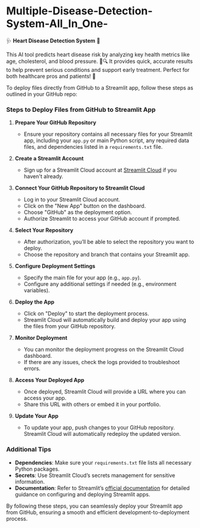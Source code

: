# Multiple-Disease-Detection-System-All_In_One-
🩺 **Heart Disease Detection System** 💓  

This AI tool predicts heart disease risk by analyzing key health metrics like age, cholesterol, and blood pressure. 🧠🔍 It provides quick, accurate results to help prevent serious conditions and support early treatment. Perfect for both healthcare pros and patients! 🌟

To deploy files directly from GitHub to a Streamlit app, follow these steps as outlined in your GitHub repo:

### Steps to Deploy Files from GitHub to Streamlit App

1. **Prepare Your GitHub Repository**
   - Ensure your repository contains all necessary files for your Streamlit app, including your `app.py` or main Python script, any required data files, and dependencies listed in a `requirements.txt` file.

2. **Create a Streamlit Account**
   - Sign up for a Streamlit Cloud account at [Streamlit Cloud](https://streamlit.io/cloud) if you haven't already.

3. **Connect Your GitHub Repository to Streamlit Cloud**
   - Log in to your Streamlit Cloud account.
   - Click on the "New App" button on the dashboard.
   - Choose "GitHub" as the deployment option.
   - Authorize Streamlit to access your GitHub account if prompted.

4. **Select Your Repository**
   - After authorization, you’ll be able to select the repository you want to deploy.
   - Choose the repository and branch that contains your Streamlit app.

5. **Configure Deployment Settings**
   - Specify the main file for your app (e.g., `app.py`).
   - Configure any additional settings if needed (e.g., environment variables).

6. **Deploy the App**
   - Click on "Deploy" to start the deployment process.
   - Streamlit Cloud will automatically build and deploy your app using the files from your GitHub repository.

7. **Monitor Deployment**
   - You can monitor the deployment progress on the Streamlit Cloud dashboard.
   - If there are any issues, check the logs provided to troubleshoot errors.

8. **Access Your Deployed App**
   - Once deployed, Streamlit Cloud will provide a URL where you can access your app.
   - Share this URL with others or embed it in your portfolio.

9. **Update Your App**
   - To update your app, push changes to your GitHub repository. Streamlit Cloud will automatically redeploy the updated version.

### Additional Tips

- **Dependencies**: Make sure your `requirements.txt` file lists all necessary Python packages.
- **Secrets**: Use Streamlit Cloud’s secrets management for sensitive information.
- **Documentation**: Refer to Streamlit’s [official documentation](https://docs.streamlit.io/) for detailed guidance on configuring and deploying Streamlit apps.

By following these steps, you can seamlessly deploy your Streamlit app from GitHub, ensuring a smooth and efficient development-to-deployment process.
